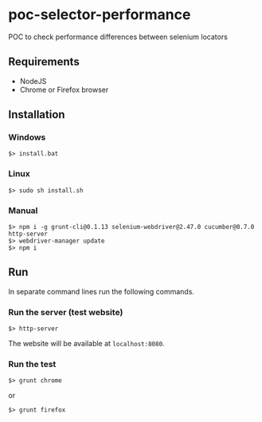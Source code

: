 # poc-selector-performance
POC to check performance differences between selenium locators

## Requirements

- NodeJS
- Chrome or Firefox browser

## Installation

### Windows

    $> install.bat
    
### Linux

    $> sudo sh install.sh
    
### Manual

    $> npm i -g grunt-cli@0.1.13 selenium-webdriver@2.47.0 cucumber@0.7.0 http-server
    $> webdriver-manager update
    $> npm i
    
## Run

In separate command lines run the following commands.

### Run the server (test website)

    $> http-server
    
The website will be available at `localhost:8080`.

### Run the test

    $> grunt chrome
    
or

    $> grunt firefox
